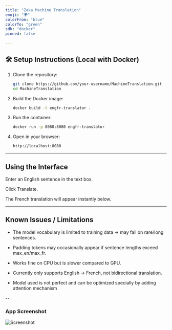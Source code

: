 ```yaml
---
title: "Zaka Machine Translation"
emoji: "🌍"
colorFrom: "blue"
colorTo: "green"
sdk: "docker"
pinned: false

---
```


## 🛠️ Setup Instructions (Local with Docker)  

1. Clone the repository:  
   ```bash
   git clone https://github.com/your-username/MachineTranslation.git
   cd MachineTranslation
2. Build the Docker image:
    ```bash
   docker build -t engfr-translator .
3. Run the container:
   ``` bash
   docker run -p 8080:8080 engfr-translator
4. Open in your browser:
    ```bash
   http://localhost:8080

---
## Using the Interface

Enter an English sentence in the text box.

Click Translate.

The French translation will appear instantly below.

---

## Known Issues / Limitations
* The model vocabulary is limited to training data → may fail on rare/long sentences.

* Padding tokens may occasionally appear if sentence lengths exceed max_en/max_fr.

* Works fine on CPU but is slower compared to GPU.

* Currently only supports English → French, not bidirectional translation.
* Model used is not perfect and can be optimized specially by adding attention mechanism

--
### App Screenshot

![Screenshot](images/readme_app_screenshot.png)